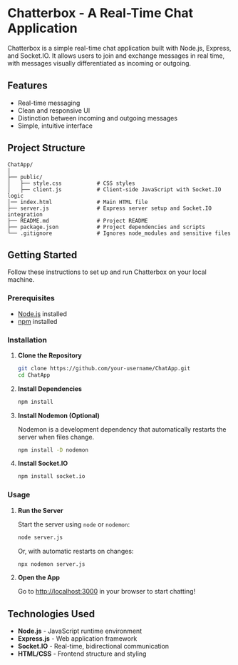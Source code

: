 
# Chatterbox - A Real-Time Chat Application

Chatterbox is a simple real-time chat application built with Node.js, Express, and Socket.IO. It allows users to join and exchange messages in real time, with messages visually differentiated as incoming or outgoing.

## Features

- Real-time messaging
- Clean and responsive UI
- Distinction between incoming and outgoing messages
- Simple, intuitive interface

## Project Structure

```
ChatApp/
│
├── public/
│   ├── style.css           # CSS styles
│   ├── client.js           # Client-side JavaScript with Socket.IO logic
│── index.html              # Main HTML file
├── server.js               # Express server setup and Socket.IO integration
├── README.md               # Project README
├── package.json            # Project dependencies and scripts
└── .gitignore              # Ignores node_modules and sensitive files
```

## Getting Started

Follow these instructions to set up and run Chatterbox on your local machine.

### Prerequisites

- [Node.js](https://nodejs.org/) installed
- [npm](https://www.npmjs.com/) installed

### Installation

1. **Clone the Repository**

   ```bash
   git clone https://github.com/your-username/ChatApp.git
   cd ChatApp
   ```

2. **Install Dependencies**

   ```bash
   npm install
   ```

3. **Install Nodemon (Optional)**

   Nodemon is a development dependency that automatically restarts the server when files change.

   ```bash
   npm install -D nodemon
   ```

4. **Install Socket.IO**

   ```bash
   npm install socket.io
   ```

### Usage

1. **Run the Server**

   Start the server using `node` or `nodemon`:

   ```bash
   node server.js
   ```

   Or, with automatic restarts on changes:

   ```bash
   npx nodemon server.js
   ```

2. **Open the App**

   Go to [http://localhost:3000](http://localhost:3000) in your browser to start chatting!

## Technologies Used

- **Node.js** - JavaScript runtime environment
- **Express.js** - Web application framework
- **Socket.IO** - Real-time, bidirectional communication
- **HTML/CSS** - Frontend structure and styling

